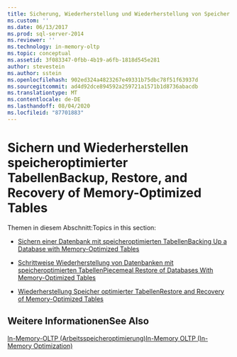 ```yaml
---
title: Sicherung, Wiederherstellung und Wiederherstellung von Speicher optimierten Tabellen | Microsoft-Dokumentation
ms.custom: ''
ms.date: 06/13/2017
ms.prod: sql-server-2014
ms.reviewer: ''
ms.technology: in-memory-oltp
ms.topic: conceptual
ms.assetid: 3f083347-0fbb-4b19-a6fb-1818d545e281
author: stevestein
ms.author: sstein
ms.openlocfilehash: 902ed324a4823267e49331b75dbc78f51f63937d
ms.sourcegitcommit: ad4d92dce894592a259721a1571b1d8736abacdb
ms.translationtype: MT
ms.contentlocale: de-DE
ms.lasthandoff: 08/04/2020
ms.locfileid: "87701883"
---
```

# <a name="backup-restore-and-recovery-of-memory-optimized-tables"></a><span data-ttu-id="e5ff7-102">Sichern und Wiederherstellen speicheroptimierter Tabellen</span><span class="sxs-lookup"><span data-stu-id="e5ff7-102">Backup, Restore, and Recovery of Memory-Optimized Tables</span></span>
  <span data-ttu-id="e5ff7-103">Themen in diesem Abschnitt:</span><span class="sxs-lookup"><span data-stu-id="e5ff7-103">Topics in this section:</span></span>  
  
-   [<span data-ttu-id="e5ff7-104">Sichern einer Datenbank mit speicheroptimierten Tabellen</span><span class="sxs-lookup"><span data-stu-id="e5ff7-104">Backing Up a Database with Memory-Optimized Tables</span></span>](../relational-databases/in-memory-oltp/memory-optimized-tables.md)  
  
-   [<span data-ttu-id="e5ff7-105">Schrittweise Wiederherstellung von Datenbanken mit speicheroptimierten Tabellen</span><span class="sxs-lookup"><span data-stu-id="e5ff7-105">Piecemeal Restore of Databases With Memory-Optimized Tables</span></span>](../relational-databases/in-memory-oltp/piecemeal-restore-of-databases-with-memory-optimized-tables.md)  
  
-   [<span data-ttu-id="e5ff7-106">Wiederherstellung Speicher optimierter Tabellen</span><span class="sxs-lookup"><span data-stu-id="e5ff7-106">Restore and Recovery of Memory-Optimized Tables</span></span>](../relational-databases/in-memory-oltp/restore-and-recovery-of-memory-optimized-tables.md)  
  
## <a name="see-also"></a><span data-ttu-id="e5ff7-107">Weitere Informationen</span><span class="sxs-lookup"><span data-stu-id="e5ff7-107">See Also</span></span>  
 [<span data-ttu-id="e5ff7-108">In-Memory-OLTP &#40;Arbeitsspeicheroptimierung&#41;</span><span class="sxs-lookup"><span data-stu-id="e5ff7-108">In-Memory OLTP &#40;In-Memory Optimization&#41;</span></span>](../relational-databases/in-memory-oltp/in-memory-oltp-in-memory-optimization.md)  
  
  
